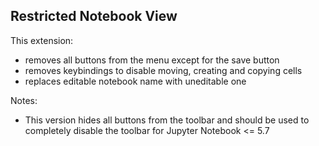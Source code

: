 ## Restricted Notebook View

This extension:

- removes all buttons from the menu except for the save button
- removes keybindings to disable moving, creating and copying cells
- replaces editable notebook name with uneditable one

Notes:

- This version hides all buttons from the toolbar and should be used to completely disable the toolbar for Jupyter Notebook <= 5.7
